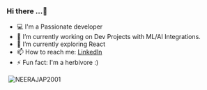 ### Hi there ...👋


- 💻 I'm a Passionate developer 
- 🔭 I’m currently working on Dev Projects with ML/AI Integrations.
- 🌱 I’m currently exploring React
- 📫 How to reach me: [LinkedIn](https://www.linkedin.com/in/neeraj-adityananth/)
- ⚡ Fun fact: I'm a herbivore :)




<p>&nbsp;<img align="center" src="https://github-readme-stats.vercel.app/api?username=NEERAJAP2001&show_icons=true&theme=tokyonight" alt="NEERAJAP2001" /></p>


